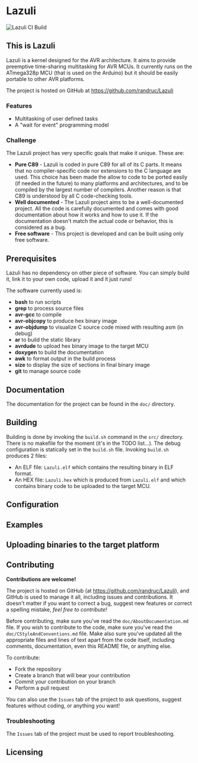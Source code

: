 # Lazuli

![Lazuli CI Build](https://github.com/randruc/Lazuli/workflows/Lazuli%20CI%20Build/badge.svg)

## This is Lazuli

Lazuli is a kernel designed for the AVR architecture.
It aims to provide preemptive time-sharing multitasking for AVR MCUs.
It currently runs on the ATmega328p MCU (that is used on the Arduino) but it
should be easily portable to other AVR platforms.

The project is hosted on GitHub at https://github.com/randruc/Lazuli


### Features
* Multitasking of user defined tasks
* A "wait for event" programming model


### Challenge

The Lazuli project has very specific goals that make it unique. These are:
* __Pure C89__ - Lazuli is coded in pure C89 for all of its C parts.
  It means that no compiler-specific code nor extensions to the C language are
  used. This choice has been made the allow to code to be ported easily (if
  needed in the future) to many platforms and architectures, and to be compiled
  by the largest number of compilers. Another reason is that C89 is understood
  by all C code-checking tools.
* __Well documented__ - The Lazuli project aims to be a well-documented project.
  All the code is carefully documented and comes with good documentation about
  how it works and how to use it. If the documentation doesn't match the actual
  code or behavior, this is considered as a bug.
* __Free software__ - This project is developed and can be built using only
  free software.


## Prerequisites

Lazuli has no dependency on other piece of software.
You can simply build it, link it to your own code, upload it and it just
runs!

The software currently used is:
* __bash__ to run scripts
* __grep__ to process source files
* __avr-gcc__ to compile
* __avr-objcopy__ to produce hex binary image
* __avr-objdump__ to visualize C source code mixed with resulting asm (in debug)
* __ar__ to build the static library
* __avrdude__ to upload hex binary image to the target MCU
* __doxygen__ to build the documentation
* __awk__ to format output in the build process
* __size__ to display the size of sections in final binary image
* __git__ to manage source code


## Documentation

The documentation for the project can be found in the `doc/` directory.


## Building

Building is done by invoking the `build.sh` command in the `src/` directory.
There is no makefile for the moment (it's in the TODO list...).
The debug configuration is statically set in the `build.sh` file.
Invoking `build.sh` produces 2 files:
* An ELF file: `Lazuli.elf` which contains the resulting binary in ELF format.
* An HEX file: `Lazuli.hex` which is produced from `Lazuli.elf` and which
  contains binary code to be uploaded to the target MCU.


## Configuration


## Examples


## Uploading binaries to the target platform


## Contributing

__Contributions are welcome!__

The project is hosted on GitHub (at https://github.com/randruc/Lazuli), and
GitHub is used to manage it all, including issues and contributions.
It doesn't matter if you want to correct a bug, suggest
new features or correct a spelling mistake, _feel free to contribute!_

Before contributing, make sure you've read the `doc/AboutDocumentation.md` file.
If you wish to contribute to the code, make sure you've read the
`doc/CStyleAndConventions.md` file. Make also sure you've updated all the
appropriate files and lines of text apart from the code itself, including
comments, documentation, even this README file, or anything else.

To contribute:
* Fork the repository
* Create a branch that will bear your contribution
* Commit your contribution on your branch
* Perform a pull request

You can also use the `Issues` tab of the project to ask questions, suggest
features without coding, or anything you want!


### Troubleshooting

The `Issues` tab of the project must be used to report troubleshooting.


## Licensing
